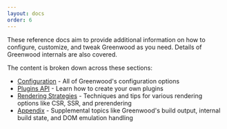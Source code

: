 ```yaml
---
layout: docs
order: 6
---
```


<app-heading-box heading="Reference">
  <p>These reference docs aim to provide additional information on how to configure, customize, and tweak Greenwood as you need.  Details of Greenwood internals are also covered.</p>
</app-heading-box>

The content is broken down across these sections:

- [Configuration](/docs/reference/configuration/) - All of Greenwood's configuration options
- [Plugins API](/docs/reference/plugins-api/) - Learn how to create your own plugins
- [Rendering Strategies](/docs/reference/rendering-strategies/) - Techniques and tips for various rendering options like CSR, SSR, and prerendering
- [Appendix](/docs/reference/appendix/) - Supplemental topics like Greenwood's build output, internal build state, and DOM emulation handling
